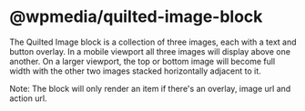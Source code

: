# @wpmedia/quilted-image-block

The Quilted Image block is a collection of three images, each with a text and button overlay. In a mobile viewport all three images will display above one another. On a larger viewport, the top or bottom image will become full width with the other two images stacked horizontally adjacent to it.

Note: The block will only render an item if there's an overlay, image url and action url.
